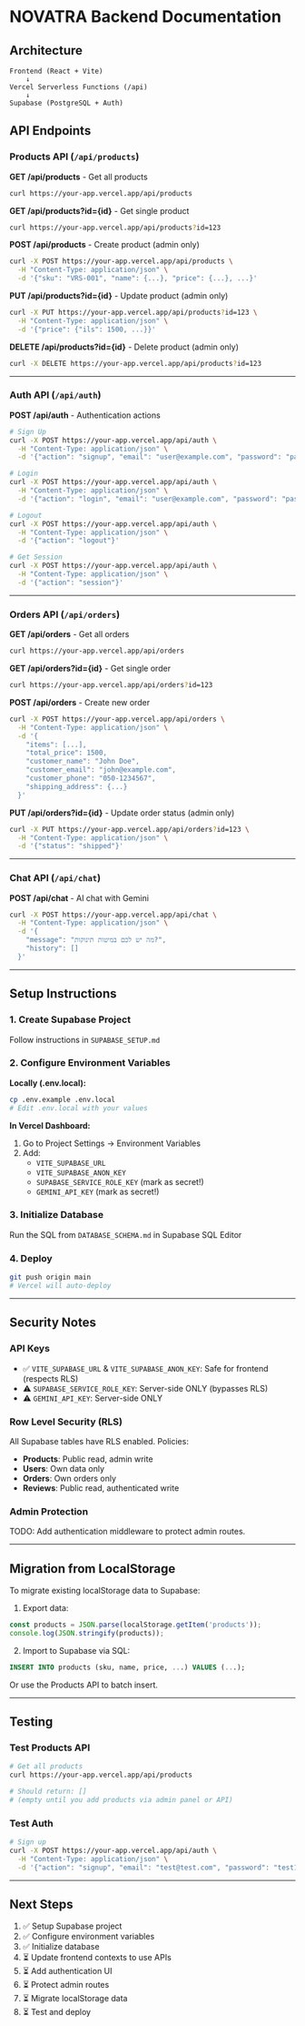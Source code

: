 # NOVATRA Backend Documentation

## Architecture

```
Frontend (React + Vite)
    ↓
Vercel Serverless Functions (/api)
    ↓
Supabase (PostgreSQL + Auth)
```

## API Endpoints

### Products API (`/api/products`)

**GET /api/products** - Get all products
```bash
curl https://your-app.vercel.app/api/products
```

**GET /api/products?id={id}** - Get single product
```bash
curl https://your-app.vercel.app/api/products?id=123
```

**POST /api/products** - Create product (admin only)
```bash
curl -X POST https://your-app.vercel.app/api/products \
  -H "Content-Type: application/json" \
  -d '{"sku": "VRS-001", "name": {...}, "price": {...}, ...}'
```

**PUT /api/products?id={id}** - Update product (admin only)
```bash
curl -X PUT https://your-app.vercel.app/api/products?id=123 \
  -H "Content-Type: application/json" \
  -d '{"price": {"ils": 1500, ...}}'
```

**DELETE /api/products?id={id}** - Delete product (admin only)
```bash
curl -X DELETE https://your-app.vercel.app/api/products?id=123
```

---

### Auth API (`/api/auth`)

**POST /api/auth** - Authentication actions
```bash
# Sign Up
curl -X POST https://your-app.vercel.app/api/auth \
  -H "Content-Type: application/json" \
  -d '{"action": "signup", "email": "user@example.com", "password": "password123", "full_name": "John Doe"}'

# Login
curl -X POST https://your-app.vercel.app/api/auth \
  -H "Content-Type: application/json" \
  -d '{"action": "login", "email": "user@example.com", "password": "password123"}'

# Logout
curl -X POST https://your-app.vercel.app/api/auth \
  -H "Content-Type: application/json" \
  -d '{"action": "logout"}'

# Get Session
curl -X POST https://your-app.vercel.app/api/auth \
  -H "Content-Type: application/json" \
  -d '{"action": "session"}'
```

---

### Orders API (`/api/orders`)

**GET /api/orders** - Get all orders
```bash
curl https://your-app.vercel.app/api/orders
```

**GET /api/orders?id={id}** - Get single order
```bash
curl https://your-app.vercel.app/api/orders?id=123
```

**POST /api/orders** - Create new order
```bash
curl -X POST https://your-app.vercel.app/api/orders \
  -H "Content-Type: application/json" \
  -d '{
    "items": [...],
    "total_price": 1500,
    "customer_name": "John Doe",
    "customer_email": "john@example.com",
    "customer_phone": "050-1234567",
    "shipping_address": {...}
  }'
```

**PUT /api/orders?id={id}** - Update order status (admin only)
```bash
curl -X PUT https://your-app.vercel.app/api/orders?id=123 \
  -H "Content-Type: application/json" \
  -d '{"status": "shipped"}'
```

---

### Chat API (`/api/chat`)

**POST /api/chat** - AI chat with Gemini
```bash
curl -X POST https://your-app.vercel.app/api/chat \
  -H "Content-Type: application/json" \
  -d '{
    "message": "מה יש לכם במיטות תינוקות?",
    "history": []
  }'
```

---

## Setup Instructions

### 1. Create Supabase Project
Follow instructions in `SUPABASE_SETUP.md`

### 2. Configure Environment Variables

**Locally (.env.local):**
```bash
cp .env.example .env.local
# Edit .env.local with your values
```

**In Vercel Dashboard:**
1. Go to Project Settings → Environment Variables
2. Add:
   - `VITE_SUPABASE_URL`
   - `VITE_SUPABASE_ANON_KEY`
   - `SUPABASE_SERVICE_ROLE_KEY` (mark as secret!)
   - `GEMINI_API_KEY` (mark as secret!)

### 3. Initialize Database

Run the SQL from `DATABASE_SCHEMA.md` in Supabase SQL Editor

### 4. Deploy

```bash
git push origin main
# Vercel will auto-deploy
```

---

## Security Notes

### API Keys
- ✅ `VITE_SUPABASE_URL` & `VITE_SUPABASE_ANON_KEY`: Safe for frontend (respects RLS)
- ⚠️ `SUPABASE_SERVICE_ROLE_KEY`: Server-side ONLY (bypasses RLS)
- ⚠️ `GEMINI_API_KEY`: Server-side ONLY

### Row Level Security (RLS)
All Supabase tables have RLS enabled. Policies:
- **Products**: Public read, admin write
- **Users**: Own data only
- **Orders**: Own orders only
- **Reviews**: Public read, authenticated write

### Admin Protection
TODO: Add authentication middleware to protect admin routes.

---

## Migration from LocalStorage

To migrate existing localStorage data to Supabase:

1. Export data:
```javascript
const products = JSON.parse(localStorage.getItem('products'));
console.log(JSON.stringify(products));
```

2. Import to Supabase via SQL:
```sql
INSERT INTO products (sku, name, price, ...) VALUES (...);
```

Or use the Products API to batch insert.

---

## Testing

### Test Products API
```bash
# Get all products
curl https://your-app.vercel.app/api/products

# Should return: []
# (empty until you add products via admin panel or API)
```

### Test Auth
```bash
# Sign up
curl -X POST https://your-app.vercel.app/api/auth \
  -H "Content-Type: application/json" \
  -d '{"action": "signup", "email": "test@test.com", "password": "test123", "full_name": "Test User"}'
```

---

## Next Steps

1. ✅ Setup Supabase project
2. ✅ Configure environment variables
3. ✅ Initialize database
4. ⏳ Update frontend contexts to use APIs
5. ⏳ Add authentication UI
6. ⏳ Protect admin routes
7. ⏳ Migrate localStorage data
8. ⏳ Test and deploy
